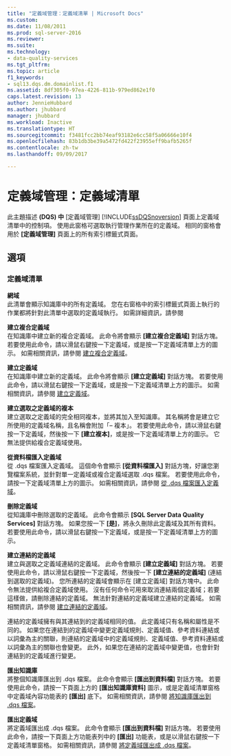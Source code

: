 ```yaml
---
title: "定義域管理：定義域清單 | Microsoft Docs"
ms.custom: 
ms.date: 11/08/2011
ms.prod: sql-server-2016
ms.reviewer: 
ms.suite: 
ms.technology:
- data-quality-services
ms.tgt_pltfrm: 
ms.topic: article
f1_keywords:
- sql13.dqs.dm.domainlist.f1
ms.assetid: 8df305f0-97ea-4226-811b-979ed862e1f0
caps.latest.revision: 13
author: JennieHubbard
ms.author: jhubbard
manager: jhubbard
ms.workload: Inactive
ms.translationtype: HT
ms.sourcegitcommit: f3481fcc2bb74eaf93182e6cc58f5a06666e10f4
ms.openlocfilehash: 83b1db3be39a5472fd422f23955eff9bafb5265f
ms.contentlocale: zh-tw
ms.lasthandoff: 09/09/2017

---
```

# <a name="domain-management-domain-list"></a>定義域管理：定義域清單
  此主題描述 **(DQS) 中** [定義域管理] [!INCLUDE[ssDQSnoversion](../includes/ssdqsnoversion-md.md)] 頁面上定義域清單中的控制項。 使用此窗格可選取執行管理作業所在的定義域。 相同的窗格會用於 **[定義域管理]** 頁面上的所有索引標籤式頁面。  
  
## <a name="options"></a>選項  
  
### <a name="domains-list"></a>定義域清單  
 **網域**  
 此清單會顯示知識庫中的所有定義域。 您在右窗格中的索引標籤式頁面上執行的作業都將針對此清單中選取的定義域執行。 如需詳細資訊，請參閱  
  
 **建立複合定義域**  
 在知識庫中建立新的複合定義域。 此命令將會顯示 **[建立複合定義域]** 對話方塊。 若要使用此命令，請以滑鼠右鍵按一下定義域，或是按一下定義域清單上方的圖示。 如需相關資訊，請參閱 [建立複合定義域](../data-quality-services/create-a-composite-domain.md)。  
  
 **建立定義域**  
 在知識庫中建立新的定義域。 此命令將會顯示 **[建立定義域]** 對話方塊。 若要使用此命令，請以滑鼠右鍵按一下定義域，或是按一下定義域清單上方的圖示。 如需相關資訊，請參閱 [建立定義域](../data-quality-services/create-a-domain.md)。  
  
 **建立選取之定義域的複本**  
 建立選取之定義域的完全相同複本，並將其加入至知識庫。 其名稱將會是建立它所使用的定義域名稱，且名稱會附加「– 複本」。 若要使用此命令，請以滑鼠右鍵按一下定義域，然後按一下 **[建立複本]**，或是按一下定義域清單上方的圖示。 它無法提供給複合定義域使用。  
  
 **從資料檔匯入定義域**  
 從 .dqs 檔案匯入定義域。 這個命令會顯示 **[從資料檔匯入]** 對話方塊，好讓您瀏覽檔案系統，並針對單一定義域或複合定義域選取 .dqs 檔案。 若要使用此命令，請按一下定義域清單上方的圖示。 如需相關資訊，請參閱 [從 .dqs 檔案匯入定義域](../data-quality-services/import-a-domain-from-a-dqs-file.md)。  
  
 **刪除定義域**  
 從知識庫中刪除選取的定義域。 此命令會顯示 **[SQL Server Data Quality Services]** 對話方塊。 如果您按一下 **[是]**，將永久刪除此定義域及其所有資料。 若要使用此命令，請以滑鼠右鍵按一下定義域，或是按一下定義域清單上方的圖示。  
  
 **建立連結的定義域**  
 建立與選取之定義域連結的定義域。 此命令會顯示 **[建立定義域]** 對話方塊。 若要使用此命令，請以滑鼠右鍵按一下定義域，然後按一下 **[建立連結的定義域]** (連結到選取的定義域)。 您所連結的定義域會顯示在 [建立定義域] 對話方塊中。 此命令無法提供給複合定義域使用。 沒有任何命令可用來取消連結兩個定義域；若要這樣做，請刪除連結的定義域。 無法針對連結的定義域建立連結的定義域。 如需相關資訊，請參閱 [建立連結的定義域](../data-quality-services/create-a-linked-domain.md)。  
  
 連結的定義域擁有與其連結到的定義域相同的值。 此定義域只有名稱和屬性是不同的。 如果您在連結到的定義域中變更定義域規則、定義域值、參考資料連結或以詞彙為主的關聯，則連結的定義域中的定義域規則、定義域值、參考資料連結或以詞彙為主的關聯也會變更。 此外，如果您在連結的定義域中變更值，也會針對連結到的定義域進行變更。  
  
 **匯出知識庫**  
 將整個知識庫匯出到 .dqs 檔案。 此命令會顯示 **[匯出到資料檔]** 對話方塊。 若要使用此命令，請按一下頁面上方的 **[匯出知識庫資料]** 圖示，或是定義域清單窗格中定義域內容功能表的 **[匯出]** 底下。 如需相關資訊，請參閱 [將知識庫匯出到 .dqs 檔案](../data-quality-services/export-a-knowledge-base-to-a-dqs-file.md)。  
  
 **匯出定義域**  
 將定義域匯出成 .dqs 檔案。 此命令會顯示 **[匯出到資料檔]** 對話方塊。 若要使用此命令，請按一下頁面上方功能表列中的 **[匯出]** 功能表，或是以滑鼠右鍵按一下定義域清單窗格。 如需相關資訊，請參閱 [將定義域匯出成 .dqs 檔案](../data-quality-services/export-a-domain-to-a-dqs-file.md)。  
  
  

